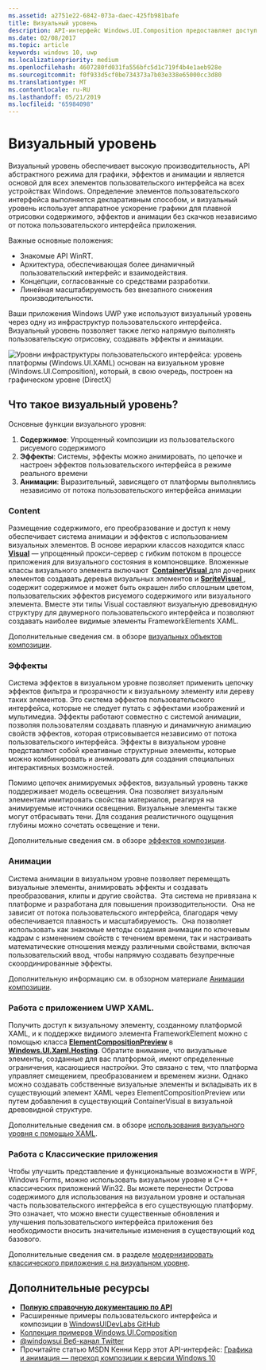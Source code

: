 ```yaml
---
ms.assetid: a2751e22-6842-073a-daec-425fb981bafe
title: Визуальный уровень
description: API-интерфейс Windows.UI.Composition предоставляет доступ к уровню композиции, находящемуся между уровнем платформы (XAML) и уровнем графики (DirectX).
ms.date: 02/08/2017
ms.topic: article
keywords: windows 10, uwp
ms.localizationpriority: medium
ms.openlocfilehash: 4607280fd031fa556bfc5d1c719f4b4e1aeb928e
ms.sourcegitcommit: f0f933d5cf0be734373a7b03e338e65000cc3d80
ms.translationtype: MT
ms.contentlocale: ru-RU
ms.lasthandoff: 05/21/2019
ms.locfileid: "65984098"
---
```

# <a name="visual-layer"></a>Визуальный уровень

Визуальный уровень обеспечивает высокую производительность, API абстрактного режима для графики, эффектов и анимации и является основой для всех элементов пользовательского интерфейса на всех устройствах Windows. Определение элементов пользовательского интерфейса выполняется декларативным способом, и визуальный уровень использует аппаратное ускорение графики для плавной отрисовки содержимого, эффектов и анимации без скачков независимо от потока пользовательского интерфейса приложения.

Важные основные положения:

* Знакомые API WinRT.
* Архитектура, обеспечивающая более динамичный пользовательский интерфейс и взаимодействия.
* Концепции, согласованные со средствами разработки.
* Линейная масштабируемость без внезапного снижения производительности.

Ваши приложения Windows UWP уже используют визуальный уровень через одну из инфраструктур пользовательского интерфейса. Визуальный уровень позволяет также легко напрямую выполнять пользовательскую отрисовку, создавать эффекты и анимации.

![Уровни инфраструктуры пользовательского интерфейса: уровень платформы (Windows.UI.XAML) основан на визуальном уровне (Windows.UI.Composition), который, в свою очередь, построен на графическом уровне (DirectX)](images/layers-win-ui-composition.png)

## <a name="whats-in-the-visual-layer"></a>Что такое визуальный уровень?

Основные функции визуального уровня:

1. **Содержимое**: Упрощенный композиции из пользовательского рисуемого содержимого
1. **Эффекты**: Системы, эффекты можно анимировать, по цепочке и настроен эффектов пользовательского интерфейса в режиме реального времени
1. **Анимации**: Выразительный, зависящего от платформы выполнялись независимо от потока пользовательского интерфейса анимации

### <a name="content"></a>Content

Размещение содержимого, его преобразование и доступ к нему обеспечивает система анимации и эффектов с использованием визуальных элементов. В основе иерархии классов находится класс [**Visual**](https://msdn.microsoft.com/library/windows/apps/Dn706858) — упрощенный прокси-сервер с гибким потоком в процессе приложения для визуального состояния в компоновщике. Вложенные классы визуального элемента включают  [**ContainerVisual** ](https://msdn.microsoft.com/library/windows/apps/Dn706810) для дочерних элементов создавать деревья визуальных элементов и [ **SpriteVisual** ](https://msdn.microsoft.com/library/windows/apps/Mt589433) , содержит содержимое и может быть окрашен либо сплошным цветом, пользовательских эффектов рисуемого содержимого или визуального элемента. Вместе эти типы Visual составляют визуальную древовидную структуру для двумерного пользовательского интерфейса и позволяют создавать наиболее видимые элементы FrameworkElements XAML.

Дополнительные сведения см. в обзоре [визуальных объектов композиции](composition-visual-tree.md).

### <a name="effects"></a>Эффекты

Система эффектов в визуальном уровне позволяет применить цепочку эффектов фильтра и прозрачности к визуальному элементу или дереву таких элементов. Это система эффектов пользовательского интерфейса, которые не следует путать с эффектами изображений и мультимедиа. Эффекты работают совместно с системой анимации, позволяя пользователям создавать плавную и динамичную анимацию свойств эффектов, которая отрисовывается независимо от потока пользовательского интерфейса. Эффекты в визуальном уровне представляют собой креативные структурные элементы, которые можно комбинировать и анимировать для создания специальных интерактивных возможностей.

Помимо цепочек анимируемых эффектов, визуальный уровень также поддерживает модель освещения. Она позволяет визуальным элементам имитировать свойства материалов, реагируя на анимируемые источники освещения. Визуальные элементы также могут отбрасывать тени. Для создания реалистичного ощущения глубины можно сочетать освещение и тени.

Дополнительные сведения см. в обзоре [эффектов композиции](composition-effects.md).

### <a name="animations"></a>Анимации

Система анимации в визуальном уровне позволяет перемещать визуальные элементы, анимировать эффекты и создавать преобразования, клипы и другие свойства.  Эта система не привязана к платформе и разработана для повышения производительности.  Она не зависит от потока пользовательского интерфейса, благодаря чему обеспечивается плавность и масштабируемость.  Она позволяет использовать как знакомые методы создания анимации по ключевым кадрам с изменением свойств с течением времени, так и настраивать математические отношения между различными свойствами, включая пользовательский ввод, чтобы напрямую создавать безупречные скоординированные эффекты.

Дополнительную информацию см. в обзорном материале [Анимации композиции](composition-animation.md).

### <a name="working-with-your-xaml-uwp-app"></a>Работа с приложением UWP XAML.

Получить доступ к визуальному элементу, созданному платформой XAML, и к поддержке видимого элемента FrameworkElement можно с помощью класса [**ElementCompositionPreview**](https://msdn.microsoft.com/library/windows/apps/Mt608976) в [**Windows.UI.Xaml.Hosting**](https://msdn.microsoft.com/library/windows/apps/Hh701908). Обратите внимание, что визуальные элементы, созданные для вас платформой, имеют определенные ограничения, касающиеся настройки. Это связано с тем, что платформа управляет смещением, преобразованием и временем жизни. Однако можно создавать собственные визуальные элементы и вкладывать их в существующий элемент XAML через ElementCompositionPreview или путем добавления в существующий ContainerVisual в визуальной древовидной структуре.

Дополнительные сведения см. в обзоре [использования визуального уровня с помощью XAML](using-the-visual-layer-with-xaml.md).

### <a name="working-with-your-desktop-app"></a>Работа с Классические приложения

Чтобы улучшить представление и функциональные возможности в WPF, Windows Forms, можно использовать визуальном уровне и C++ классических приложений Win32. Вы можете перенести Острова содержимого для использования на визуальном уровне и остальная часть пользовательского интерфейса в его существующую платформу. Это означает, что можно внести существенные обновления и улучшения пользовательского интерфейса приложения без необходимости вносить значительные изменения в существующий код базового.

Дополнительные сведения см. в разделе [модернизировать классического приложения с на визуальном уровне](/windows/apps/desktop/modernize/visual-layer-in-desktop-apps).

## <a name="additional-resources"></a>Дополнительные ресурсы

* [**Полную справочную документацию по API**](https://msdn.microsoft.com/library/windows/apps/Dn706878)
* Расширенные примеры пользовательского интерфейса и композиции в [WindowsUIDevLabs GitHub](https://github.com/microsoft/windowsuidevlabs)
* [Коллекция примеров Windows.UI.Composition](https://aka.ms/winuiapp)
* [@windowsui Веб-канал Twitter ](https://twitter.com/windowsui)
* Прочитайте статью MSDN Кенни Керр этот API-интерфейс: [Графика и анимация — переход композиции к версии Windows 10](https://msdn.microsoft.com/magazine/mt590968)
